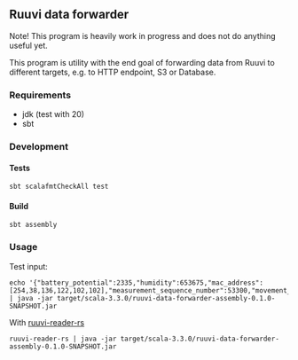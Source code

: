 ## Ruuvi data forwarder

Note! This program is heavily work in progress and does not do anything useful yet.

This program is utility with the end goal of forwarding data from Ruuvi to different targets, e.g. to HTTP endpoint, S3 or Database.

### Requirements

* jdk (test with 20)
* sbt

### Development

#### Tests

```shell
sbt scalafmtCheckAll test
```

#### Build

```shell
sbt assembly
```

### Usage

Test input:

```shell
echo '{"battery_potential":2335,"humidity":653675,"mac_address":[254,38,136,122,102,102],"measurement_sequence_number":53300,"movement_counter":2,"pressure":100755,"temperature_millicelsius":-29020,"tx_power":4}' | java -jar target/scala-3.3.0/ruuvi-data-forwarder-assembly-0.1.0-SNAPSHOT.jar
```

With [ruuvi-reader-rs](https://github.com/tkasu/ruuvi-reader-rs)

```shell
ruuvi-reader-rs | java -jar target/scala-3.3.0/ruuvi-data-forwarder-assembly-0.1.0-SNAPSHOT.jar
```
